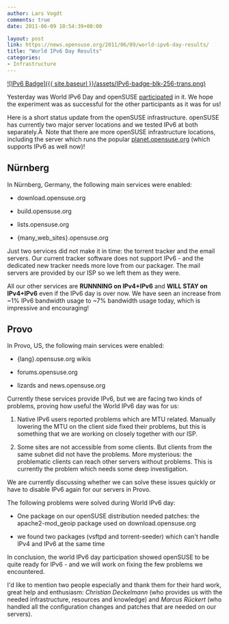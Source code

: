 ```yaml
---
author: Lars Vogdt
comments: true
date: 2011-06-09 10:54:39+00:00

layout: post
link: https://news.opensuse.org/2011/06/09/world-ipv6-day-results/
title: "World IPv6 Day Results"
categories:
- Infrastructure
---
```

[![IPv6 Badge]({{ site.baseurl }}/assets/IPv6-badge-blk-256-trans.png)](https://news.opensuse.org/2011/05/31/opensuse-and-world-ipv6-day/ipv6-badge-blk-256-trans/)

Yesterday was World IPv6 Day and openSUSE [participated](https://news.opensuse.org/2011/05/31/opensuse-and-world-ipv6-day/) in it. We hope the experiment was as successful for the other participants as it was for us!

Here is a short status update from the openSUSE infrastructure. openSUSE has currently two major server locations and we tested IPv6 at both separately.Â  Note that there are more openSUSE infrastructure locations, including the server which runs the popular [planet.opensuse.org](../planet.opensuse.org) (which supports IPv6 as well now)!<!-- more -->


## Nürnberg


In Nürnberg, Germany, the following main services were enabled:



	
  * download.opensuse.org

	
  * build.opensuse.org

	
  * lists.opensuse.org

	
  * {many_web_sites}.opensuse.org


Just two services did not make it in time: the torrent tracker and the email servers. Our current tracker software does not support IPv6 - and the dedicated new tracker needs more love from our packager. The mail servers are provided by our ISP so we left them as they were.

All our other services are **RUNNNING on IPv4+IPv6** and **WILL STAY on IPv4+IPv6** even if the IPv6 day is over now. We have seen an increase from ~1% IPv6 bandwidth usage to ~7% bandwidth usage today, which is impressive and encouraging!


## Provo


In Provo, US, the following main services were enabled:



	
  * {lang}.opensuse.org wikis

	
  * forums.opensuse.org

	
  * lizards and news.opensuse.org


Currently these services provide IPv6, but we are facing two kinds of problems, proving how useful the World IPv6 day was for us:

	
  1. Native IPv6 users reported problems which are MTU related. Manually lowering the MTU on the client side fixed their problems, but this is something that we are working on closely together with our ISP.

	
  2. Some sites are not accessible from some clients. But clients from the same subnet did not have the problems. More mysterious: the problematic clients can reach other servers without problems. This is currently the problem which needs some deep investigation.


We are currently discussing whether we can solve these issues quickly or have to disable IPv6 again for our servers in Provo.

The following problems were solved during World IPv6 day:

	
  * One package on our openSUSE distribution needed patches: the apache2-mod_geoip package used on download.opensuse.org

	
  * we found two packages (vsftpd and torrent-seeder) which can't handle IPv4 and IPv6 at the same time


In conclusion, the world IPv6 day participation showed openSUSE to be quite ready for IPv6 - and we will work on fixing the few problems we encountered.

I'd like to mention two people especially and thank them for their hard work, great help and enthusiasm:
_Christian Deckelmann_ (who provides us with the needed infrastructure, resources and knowledge) and _Marcus Rückert_ (who handled all the configuration changes and patches that are needed on our servers).		
